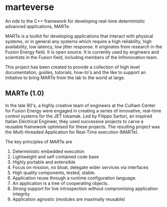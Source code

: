 # marteverse
An ode to the C++ framework for developing real-time deterministic advanced applications, MARTe.

MARTe is a toolkit for developing applications that interact with physical systems, or in general
any systems which require a high reliability, high availability, low latency, low jitter response.
It originates from research in the Fusion Energy field.  It is open source.  It is currently used
by engineers and scientists in the Fusion field, including members of the Infinnovation team.

This project has been created to provide a collection of high level documentation, guides, tutorials,
how-to's and the like to support an initiative to bring MARTe from the lab to the world at large.

## MARTe (1.0)
In the late 90's, a highly creative team of engineers at the Culham Center for Fusion Energy were engaged in 
creating a series of innovative, real-time control systems for the JET tokamak.  Led by Filippo Sartori, an 
inspired Italian Electrical Engineer, they used successive projects to carve a reusable framework optimised
for these projects.  The resulting project was the Multi-threaded Application for Real-Time execution (MARTe).

The key principles of MARTe are 
1. Deterministic embedded execution
2. Lightweight and self contained code base
3. Highly portable and extensible
4. Focus on mission, no bloat, delegate wider services via interfaces
5. High quality components, tested, stable.
6. Application reuse through a runtime configuration language.
7. An application is a tree of cooperating objects.
8. Strong support for live introspection without compromising application integrity.
9. Application agnostic (modules are maximally reusable)


